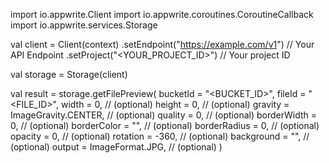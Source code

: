 import io.appwrite.Client
import io.appwrite.coroutines.CoroutineCallback
import io.appwrite.services.Storage

val client = Client(context)
    .setEndpoint("https://example.com/v1") // Your API Endpoint
    .setProject("<YOUR_PROJECT_ID>") // Your project ID

val storage = Storage(client)

val result = storage.getFilePreview(
    bucketId = "<BUCKET_ID>", 
    fileId = "<FILE_ID>", 
    width = 0, // (optional)
    height = 0, // (optional)
    gravity = ImageGravity.CENTER, // (optional)
    quality = 0, // (optional)
    borderWidth = 0, // (optional)
    borderColor = "", // (optional)
    borderRadius = 0, // (optional)
    opacity = 0, // (optional)
    rotation = -360, // (optional)
    background = "", // (optional)
    output = ImageFormat.JPG, // (optional)
)